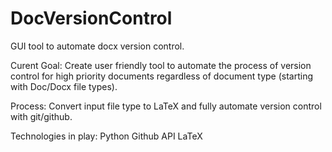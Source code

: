 # DocVersionControl
GUI tool to automate docx version control.

Curent Goal: 
Create user friendly tool to automate the process of version control for high priority documents regardless of document type (starting with Doc/Docx file types).

Process: 
Convert input file type to LaTeX and fully automate version control with git/github. 


Technologies in play: 
Python 
Github API 
LaTeX 
